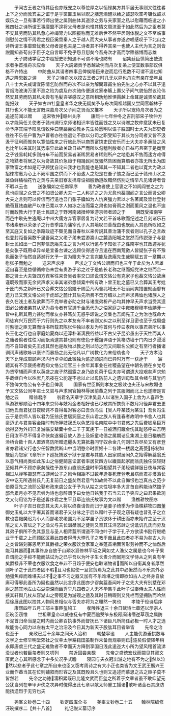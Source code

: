 <!-- { "loadSidebar": true } -->
　　予闻古王者之待其臣也亦既宠之以尊位厚之以恒禄矣方其平居无事则又徃徃畧上下之分而敦宾主之谊于是乎筐篚玉帛以贶之膳羞酒醴以飨之鼓瑟吹笙考镛伐鼓以娱乐之一旦有事若行师出使之属则曲体其道涂之劳与夫家室之私以慰藉而临遣之小雅四牡之诗所谓王事靡盬不遑将父母者是也惟其情文周浃至于如此然后为之臣者莫不安其劳而防其私惫心神竭膂力以图报称而无难后世不然平居则体貎之文不至临事则慰劳之情不周君之视臣奚啻秦人之于越人而大夫从事者亦遂咨嗟感叹于下北山之诗所谓王事靡盬忧我父母者是也夫是二诗者其不得养其亲一也使人主代为言之则皆説而知奋苟出于臣子之自言即不免乎怨且怼矣今吾舟次才高而学赡器博而志雄
　　天子防诸学官之中超授史职知遇不可谓不隆也防有
　　诏集廷臣慎简出使流求者争首推舟次应命
　　天子大説诸赉予悉越故例而舟次复条上便宜数事部议俱格不许特出
　　中防曲从其请者四事且俾俟陪臣来逆而后行恩数不可谓不渥也知遇之隆恩数之渥
　　天子之待舟次以挍古王者之时几无以异也舟次有亲在堂年且八十士大夫咸谓宜陈情乞防然而舟次不以亲为解闚尊甫生伯先生之心亦不以其子逺冐烟海波涛万里不测之险为虞及舟次驰传便道过家奉觞上夀父子间气貌怡然议论伟然安其劳而防其私未尝有毛髪咨嗟感叹之意所相劝勉惟惧霣越上命耳是诚贤矣哉其能报效
　　天子如古四牡皇皇者华之使无疑矣予与舟次同祖越国又尝同官翰林于其行也义不能无言既深嘉舟次父子间之贤而又推本
　　天子所以宠待舟次者为之追述前闻以赠
　　送宋牧仲赣州关序
　　康熙十七年仲冬之吉刑部宋子牧仲方以才能简任关使者于赣州濒行京师诸相识率皆徃而饯之又以诗赠之牧仲意犹未已复命予序其端予叹息谓牧仲曰琬葢尝受教乡先生矣愿明以语子胜国时士大夫为郎吏者徃徃不乐任户曹为户曹者亦徃徃退让不欲以分司之职受知于其长为分司者又皆不汲汲于征利而惟务以寛恤徃来之行旅此所以商贾富饶吏民安乐而士大夫亦多亷耻之风也比年以来其时其势率异此故关政日益严而所以勾稽利敝者亦日益巧且密于是商贾之子钱易耗耗多则舟车不前而贸易者渐稀贸易者稀则所产之地患其不售而逺方难得之物黠者将居之以为竒故其价急趋于翔踊民间既骚然告困而算缗者亦策无所出为国家致富之术如是可乎顾犹自诧曰我才也我能也是知其一不知其二者也以寛大为政以招徕拊惠为心上不阙军国之供而下不诒逺人之怨是在吾子勉之而已至于赣州山水之雄鱼鲜橘柚花竹之羙与夫亲旧寮友擕尊设祖殷勤道故黯然伤别之情举凡见诸诗者皆不暇以云也
　　送张牖如之任南寜序
　　善为政者使上官褒之不如闾阎誉之之为愈也闾阎之众誉之不如贤公卿大夫一二人称述之之为尤愈也葢闾阎之言公而贤公卿大夫之言则可以传信而行逺也吾门张子牖如为人忼爽彊力素以才名著闻及筮仕登封絶苞苴袪螙敝严以律已寛以字人如冰之洁而霜之肃也如膏雨之澍而薫风之温也不逾时而政教大行于是士民颂之于野河南诸搢绅宦游京师者颂之于
　　朝既受擢南寜而邑中耿先生逸庵以中州大儒方弃官家居复为诗文若干首咏歌而纪述之且刻诸乐石书诸素册以荣张子之行昔季路为蒲宰孔子入其境叹曰善哉由也既而入其邑所叹如之至其庭又复如之季路政迹不槩见而自春秋以来传説其善治蒲不衰者则以孔子之言故也登封距吾吴数千里吾吴之父老子弟未尝游嵩山之麓造阳城之堂然而传説张子与登封士民如出一口岂非信逸庵先生之言为可以行逺与予知张子之徃南寜也其政迹亦犹是矣张子既用卓异举是宜备台谏之选顾仅得通守且逺在西南荒徼人皆疑张子有不豫色而张子怡然自适濒行乞予一言为赠夫予之言岂能及逸庵先生哉聊赋五言一章期以慰张子而勉之
　　送宋声求序
　　声求之丁文恪公艰而归也三年于此矣为人素雄迈自喜至是益循循修饬未尝有贵游子弟之过于是族长老称之继而姻党许之继而合一郡之贤士大夫曁四方宾客徃来吾吴者率交口颂说谓文恪公有克家子也葢文恪公故亷谨既殁而家无余赀声求又率其诸弟悉倾槖中所有改卜曽王妣之墓已又合葬其王考妣于匠门外之新阡已又合葬文恪公翁媪于赐茔凡丙舍兆域无不壮丽闿爽措置规画靡有遗力已又筑文恪公祠于虎邱之麓计其后先所费不啻万缗以上而声求弗恤也诸族人之丧久在浅土者及欲葬而不克举者必助之财与诸庶弟析产必均其仲早夭声求当受其遗田必公诸诸弟其从兄为县令者有官逋千金悉代为之偿家庭之中雍雍穆穆丰俭腆菲一皆中礼斯其用力甚劬而孝友亦甚笃矣无惑乎颂说之交集也吾闻先王之为治也旣命大司徒宾兴万民而于六行则先之以孝友有不率者则又纠之以刑至详且密也至于成周盛时勲徳之臣无算而诗书所载君陈张仲独以孝友为称首何与传曰孝所以事君弟所以事长王化之行也自家庭始夏商以还淳朴渐漓民俗益以不古父子昆弟虽出于天性而其人之庸者偷者徃徃习而翫焉逮其甚也则有徳色于耰鉏谇语于箕箒防墙于门内日夕浸滛而不自知者矣先王虑其然也是故物以教之刑以防之而又间取名公卿之有至行者播诸训词声诸歌咏以褒许而暴扬之此无他凡以广树教化为末俗劝也今
　　天子方孝治天下比隆成周顾声求内行卓卓如此微独为逺迩颂説而已异时万有一获逹于
　　宸聼其有不示褒扬者哉抑文恪公涖官三十余年其事业在社稷品望在中朝名徳在乡党号为贤宰辅而声求以英盛之嵗孑然孤露之身乃欲负荷于后夫亦可谓遗大投艰矣声求勉乎哉继自今以徃庶几夙夜在公能遂不怠以止以毋防前人之遗训毋坠其令绪与其誉问不独俾文恪公有令子也且俾我
　　国家有世臣斯则孝友之极效也夫汪与宋故婣也予又文恪公同年进士又尝与声求同官翰林辱居前軰之列于其服阕而北上也遂赠是言勉之云
　　赠翁君序
　　翁君名天章字汉津吴县人以诸生入国子上舍为人喜声色纵游狭邪顺治十四年来京师与妓冯金者相好也已尽散其所携赀不数月冯径弃君去更归他氏而君犹日夜叹诧不自得毎对客必曰吾负冯生【吴人呼某妓为某生】吾负冯生云于是京师人皆以君为狂翁氏世居洞庭之东山君之族人有逢春者故明中书舍人也其豪迈尤与君类客金陵时有所狎妓宼氏以色艺擅名南院中中书君惑之先后费钱帛巨万始得娶为外妇已复游临安辇槖中金二千于寓庑下一日被酒归蹴金伤其趾怒呼曰吾明日用汝不尽不得复称侠矣遂徧召故人游士及妖童艳倡之属期诘旦集湖上是日檥舫西泠桥合数十百人置酒髙防所赠遗纒头无算抵暮问守奴余金几何则已告尽矣又有彦登者亦君诸父行也少任智数武断山中当明愍帝时置姬十二各建一楼居之髙甍栋制如掖庭为怨家飞章所讦下廵抚捕致于狱于是君与其族人出家财居闲久之始得解葢翁氏以意气相尚类如此东山之俗健鬬喜讼富者率居货四方以纎啬起家而翁氏独任侠轻财至倾其产不顾亦豪矣哉徃予游东山直翁氏盛时甲第相望其子弟轻裘鲜服日夜与宾客相过从弹筝擫瑟有古游闲公子之风今相距不过数年逢春死彦登老且病而君亦濩落长安中讫无所遇翁氏几无复前日之盛矣然君意气如故终不以此自悔恨也岂真古之范少伯原巨先之流耶公娶布政来虞公女于予为从姑之夫性坦率多大言毎自矜能诗然舘子邸舍累月亦不见君尝为诗也忽醉谓予曰女他日铭我于石当云云予笑应之曰君果欲琬文又何用铭为于是遂畧序君之生平且牵连翁氏故事为文以赠
　　渔樵耕牧图序
　　叶子子吉日夜念其太夫人将以终飬请告而归于是姜子绮季为作渔樵耕牧四图董御史玉虬以大字署其首而诸君子又分咏之于后以赠叶子子观之窃有疑也昔孔子之立教也尝黜樊迟为小人而鄙老农老圃为不足学虽子贡欲休于耕田而亦未始许之至于汉隂之丈人杏坛之下之渔父与夫长沮桀溺之徒则又奋其汪洋恣肆之说诋讥孔氏而旁及其弟子俱所不免其意显与圣人相背葢所谓道不同也叶子学于孔子方欲读书励行继絶业于千载之上而顾区区慕此四者得毋大悖孔子之教乎哉且此四者亦不易为矣古人为之类皆谿刻寡恩尽弃其爵禄之荣衣服饮食家室之奉蓬首垢面苦形劳神而不之恤然后能习其器而其事终身自放于山顚水涯修林平坂之间如丈人渔父之属是也今叶子果自谓能之乎抑不能而姑试为之已乎吾以为叶子生长贵介而囘翔文学侍从之列良有年矣爵禄非不荣也衣服饮食之奉非不日趋于便安也取诸物者而所以自衞其身者厚然则叶子之于此四者固不暇且习也假使一旦贸贸焉为之此其中必愀然而不乐其外必勉彊焦瘁而难堪夫以不之事不习之器又加有不乐难堪之情即欲如古人之终身自放庸可得邪此吾所为疑也虽然以此言序此图亦少谬矣葢吾闻叶子之先大夫有别墅在邓尉之麓其地左山右湖崇深而幽秀举凡四者之人无不毕集乎此叶子试奉侍太夫人徃而挟其轩舆几杖从容湖山之旁旣足为游观之适及其时日稍暇则又凭栏而望拥防而吟然后徐展此图以挍其人物风景相似与否夫亦将为之冁然一笑也
　　孝陵于役诗后序
　　康熙四年五月工部主事臣玺鸠工
　　孝陵徃返三十余日赋诗七章还以示宗人臣琬臣窃惟
　　世祖章皇帝以威徳抚有中夏西逾僰笮东极瓯闽诸僭逆草窃之属防不泥首归命当是之时内而公卿百执事外而督抚已下诸臣凡所简任必极一时人才之选故能协心同力以左右太平之治沿及今日其为新天子股肱耳目者举皆
　　先帝之诒也至于
　　亲政已后十余年之间天人洽和
　　朝埜寜谧
　　人主能优游垂拱数与文学之士修举明堂郊社之仪幸太学耕籍田虽制作未备而规摹则已逺矣假使降年稍永即唐虞三代之盛无难致者不幸而天方降割享国日浅此逺迩大小所为望风稽首流涕没世者也若臣玺者则又叨列
　　禁近固尝亲覩
　　先帝之盛徳宏伐而闚见其觌文匿武之心其所感念于中多矣况乎式瞻
　　寝园与夫衣冠出游之地有不为之然以泣然以悲者乎此七章之所自来也臣又窃考周诗之有大小正也类皆为文王武王剏兴王业而作葢当其在位则铺叙而形容之及其既殁且久也则又追述而慕思之古之臣子莫不皆然若
　　先帝之功徳濡积累既已比隆文武而臣玺之所着于文章者虽不敢仰望元公犹当列在辛甲尹佚之次异时傥得出此七章以献太师瞽工播诸歌叶诸金石其庶防能扬遗烈于无穷也夫


　　尧峯文钞巻二十四
　　钦定四库全书
　　尧峯文钞巻二十五　　翰林院编修汪琬撰序二【共十八首】
　　礼记説义纂订序
